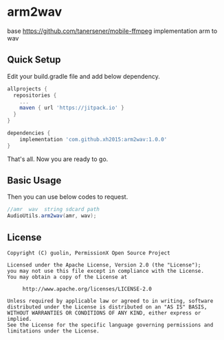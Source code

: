 # arm2wav

base https://github.com/tanersener/mobile-ffmpeg implementation arm to wav

## Quick Setup
Edit your build.gradle file and add below dependency.

```groovy
allprojects {
  repositories {
    ...
    maven { url 'https://jitpack.io' }
  }
}

dependencies {
    implementation 'com.github.xh2015:arm2wav:1.0.0'
}
```

That's all. Now you are ready to go.

## Basic Usage

Then you can use below codes to request.

```java
//amr  wav  string sdcard path 
AudioUtils.arm2wav(amr, wav); 
```

## License

```
Copyright (C) guolin, PermissionX Open Source Project

Licensed under the Apache License, Version 2.0 (the "License");
you may not use this file except in compliance with the License.
You may obtain a copy of the License at

     http://www.apache.org/licenses/LICENSE-2.0

Unless required by applicable law or agreed to in writing, software
distributed under the License is distributed on an "AS IS" BASIS,
WITHOUT WARRANTIES OR CONDITIONS OF ANY KIND, either express or implied.
See the License for the specific language governing permissions and
limitations under the License.
```

